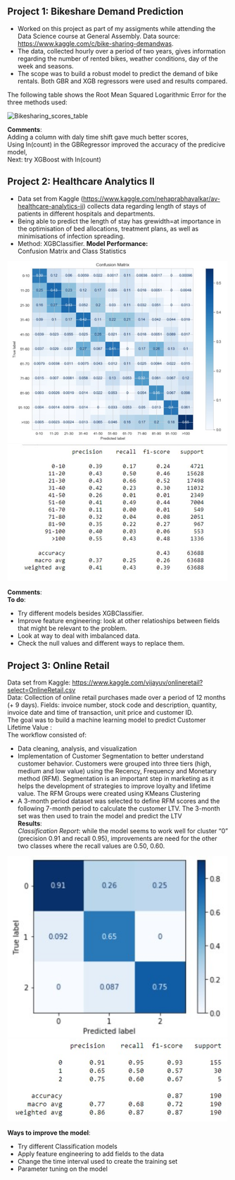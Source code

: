 ## **Project 1: Bikeshare Demand Prediction** ##
- Worked on this project as part of my assigments while attending the Data Science course at General Assembly. Data source: https://www.kaggle.com/c/bike-sharing-demandwas. 
- The data, collected hourly over a period of two years, gives information regarding the number of rented bikes, weather conditions, day of the week and seasons. 
- The scope was to build a robust model to predict the demand of bike rentals. Both GBR and XGB regressors were used and results compared. 

The following table shows the Root Mean Squared Logarithmic Error for the three methods used: 

![Bikesharing_scores_table](https://user-images.githubusercontent.com/68543397/96701656-c0705780-1388-11eb-90a2-d6fe9b542f6f.jpg)

**Comments**:\
Adding a column with daly time shift gave much better scores, \
Using ln(count) in the GBRegressor improved the accuracy of the predicive model,\
Next: try XGBoost with ln(count)

## Project 2: Healthcare Analytics II ##
- Data set from Kaggle (https://www.kaggle.com/nehaprabhavalkar/av-healthcare-analytics-ii) collects data regarding length of stays of patients in different hospitals and departments.
- Being able to predict the length of stay has grewidth=at importance in the optimisation of bed allocations, treatment plans, as well as minimisations of infection spreading.
- Method: XGBClassifier.
**Model Performance:** \
Confusion Matrix and Class Statistics
<img src="https://github.com/lisadt/ESProjects/blob/main/Healthcare/ConfusionMatrix_HealthcareAnalyticsII.jpg" width="500" />
<img src="https://github.com/lisadt/ESProjects/blob/main/Healthcare/HealthcareAnalyticsReport.jpg" width="500" />

**Comments**: \
**To do**:
- Try different models besides XGBClassifier. 
- Improve feature engineering: look at other relatioships between fields that might be relevant to the problem. 
- Look at way to deal with imbalanced data. 
- Check the null values and different ways to replace them.

## **Project 3: Online Retail** ## 
Data set from Kaggle: https://www.kaggle.com/vijayuv/onlineretail?select=OnlineRetail.csv \
Data: Collection of online retail purchases made over a period of 12 months (+ 9 days). Fields: invoice number, stock code and description, quantity, invoice date and time of transaction, unit price and customer ID. \
The goal was to build a machine learning model to predict Customer Lifetime Value : \
The workflow consisted of: 
- Data cleaning, analysis, and visualization 
- Implementation of Customer Segmentation to better understand customer behavior. Customers were grouped into three tiers (high, medium and low value) using the Recency, Frequency and Monetary method (RFM). Segmentation is an important step in marketing as it helps the development of strategies to improve loyalty and lifetime value. The RFM Groups were created using KMeans Clustering 
- A 3-month period dataset was selected to define RFM scores and the following 7-month period to calculate the customer LTV. The 3-month set was then used to train the model and predict the LTV \
**Results**: \
*Classification Report*: while the model seems to work well for cluster “0” (precision 0.91 and recall 0.95), improvements are need for the other two classes where the recall values are 0.50, 0.60.

<img src="https://github.com/lisadt/ESProjects/blob/main/OnlineRetail/ConfusionMatrix2.jpg" width="500" />
<img src="https://github.com/lisadt/ESProjects/blob/main/OnlineRetail/ClassificationReport2.jpg" width="500" />

**Ways to improve the model**: 
- Try different Classification models
- Apply feature engineering to add fields to the data 
- Change the time interval used to create the training set
- Parameter tuning on the model
